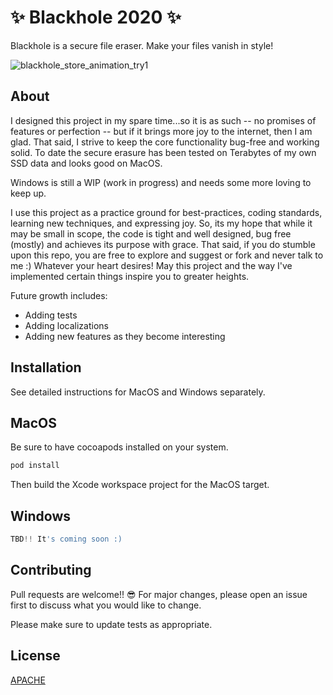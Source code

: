 # ✨ Blackhole 2020 ✨

Blackhole is a secure file eraser. Make your files vanish in style!

![blackhole_store_animation_try1](https://user-images.githubusercontent.com/13276545/155787068-310ab850-5a65-42e8-bd23-9d3133d406ea.gif)


## About

I designed this project in my spare time...so it is as such -- no promises of features or perfection -- but if it brings more joy to the internet, then I am glad.
That said, I strive to keep the core functionality bug-free and working solid. 
To date the secure erasure has been tested on Terabytes of my own SSD data and looks good on MacOS. 

Windows is still a WIP (work in progress) and needs some more loving to keep up. 

I use this project as a practice ground for best-practices, coding standards, learning new techniques, and expressing joy. 
So, its my hope that while it may be small in scope, the code is tight and well designed, bug free (mostly) and achieves its purpose with grace.
That said, if you do stumble upon this repo, you are free to explore and suggest or fork and never talk to me :) Whatever your heart desires! 
May this project and the way I've implemented certain things inspire you to greater heights. 

Future growth includes:
- Adding tests
- Adding localizations 
- Adding new features as they become interesting


## Installation

See detailed instructions for MacOS and Windows separately.

## MacOS

Be sure to have cocoapods installed on your system. 

```bash
pod install
```

Then build the Xcode workspace project for the MacOS target. 

## Windows

```python
TBD!! It's coming soon :)
```

## Contributing
Pull requests are welcome!! 😎 For major changes, please open an issue first to discuss what you would like to change.

Please make sure to update tests as appropriate.

## License
[APACHE](https://choosealicense.com/licenses/apache-2.0/)
